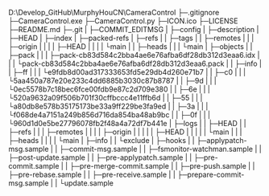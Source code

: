 D:\Develop_GitHub\MurphyHouCN\CameraControl
├─.gitignore
├─CameraControl.exe
├─CameraControl.py
├─ICON.ico
├─LICENSE
├─README.md
├─.git
|  ├─COMMIT_EDITMSG
|  ├─config
|  ├─description
|  ├─HEAD
|  ├─index
|  ├─packed-refs
|  ├─refs
|  |  ├─tags
|  |  ├─remotes
|  |  |    ├─origin
|  |  |    |   ├─HEAD
|  |  |    |   └main
|  |  ├─heads
|  |  |   └main
|  ├─objects
|  |    ├─pack
|  |    |  ├─pack-cb83d584c2bba4ae6e76afba6df28db312d3eaa6.idx
|  |    |  └pack-cb83d584c2bba4ae6e76afba6df28db312d3eaa6.pack
|  |    ├─info
|  |    ├─ff
|  |    | └e9fdb8d00ad317333653fd5e29db4d260e71b7
|  |    ├─c0
|  |    | └5aa450a787e20e233c4dd6885b3030c87b8787
|  |    ├─9d
|  |    | └0ec5578b7c18bec6fce00fdb9e87c2d709e380
|  |    ├─6e
|  |    | └520a9632a09f506b701f30cffbccc4e11ffb6d
|  |    ├─55
|  |    | └a80db8e578b35175173be33a9ff229be3fa9ed
|  |    ├─3a
|  |    | └f068de4a7151a249b856d716da854ba48ab9bc
|  |    ├─0f
|  |    | └960d1d0e5be27796078fb2f48a4a72df7b441e
|  ├─logs
|  |  ├─HEAD
|  |  ├─refs
|  |  |  ├─remotes
|  |  |  |    ├─origin
|  |  |  |    |   ├─HEAD
|  |  |  |    |   └main
|  |  |  ├─heads
|  |  |  |   └main
|  ├─info
|  |  └exclude
|  ├─hooks
|  |   ├─applypatch-msg.sample
|  |   ├─commit-msg.sample
|  |   ├─fsmonitor-watchman.sample
|  |   ├─post-update.sample
|  |   ├─pre-applypatch.sample
|  |   ├─pre-commit.sample
|  |   ├─pre-merge-commit.sample
|  |   ├─pre-push.sample
|  |   ├─pre-rebase.sample
|  |   ├─pre-receive.sample
|  |   ├─prepare-commit-msg.sample
|  |   └update.sample